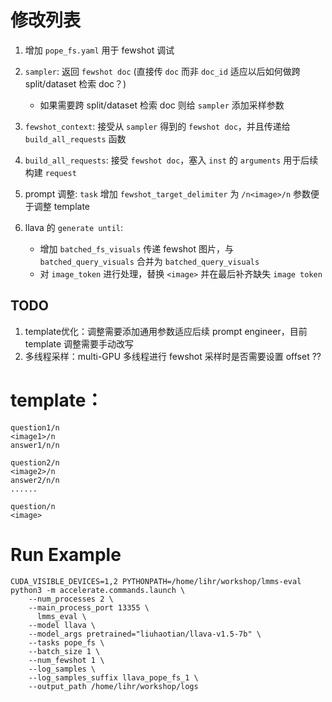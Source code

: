 # 修改列表

1. 增加 `pope_fs.yaml` 用于 fewshot 调试

2. `sampler`: 返回 `fewshot doc` (直接传 `doc` 而非 `doc_id` 适应以后如何做跨 split/dataset 检索 doc？)
   - 如果需要跨 split/dataset 检索 doc 则给 `sampler` 添加采样参数 

3. `fewshot_context`: 接受从 `sampler` 得到的 `fewshot doc`，并且传递给 `build_all_requests` 函数

4. `build_all_requests`: 接受 `fewshot doc`，塞入 `inst` 的 `arguments` 用于后续构建 `request`

5. prompt 调整: `task` 增加 `fewshot_target_delimiter` 为 `/n<image>/n` 参数便于调整 template

6. llava 的 `generate until`:
   - 增加 `batched_fs_visuals` 传递 fewshot 图片，与 `batched_query_visuals` 合并为 `batched_query_visuals`
   - 对 `image_token` 进行处理，替换 `<image>` 并在最后补齐缺失 `image token`

## TODO

1. template优化：调整需要添加通用参数适应后续 prompt engineer，目前 template 调整需要手动改写
2. 多线程采样：multi-GPU 多线程进行 fewshot 采样时是否需要设置 offset ??

# template：

```
question1/n
<image1>/n
answer1/n/n

question2/n
<image2>/n
answer2/n/n
......

question/n
<image>
```

# Run Example

```
CUDA_VISIBLE_DEVICES=1,2 PYTHONPATH=/home/lihr/workshop/lmms-eval python3 -m accelerate.commands.launch \
    --num_processes 2 \
    --main_process_port 13355 \
      lmms_eval \
    --model llava \
    --model_args pretrained="liuhaotian/llava-v1.5-7b" \
    --tasks pope_fs \
    --batch_size 1 \
    --num_fewshot 1 \
    --log_samples \
    --log_samples_suffix llava_pope_fs_1 \
    --output_path /home/lihr/workshop/logs
```
